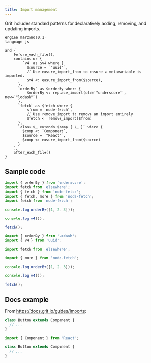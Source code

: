 ```yaml
---
title: Import management
---
```


Grit includes standard patterns for declaratively adding, removing, and updating imports.

```grit
engine marzano(0.1)
language js

and {
    before_each_file(),
    contains or {
        `v4` as $v4 where {
          $source = `"uuid"`,
          // Use ensure_import_from to ensure a metavariable is imported.
          $v4 <: ensure_import_from($source),
      },
      `orderBy` as $orderBy where {
          $orderBy <: replace_import(old=`"underscore"`, new=`"lodash"`)
      },
      `fetch` as $fetch where {
          $from = `node-fetch`,
          // Use remove_import to remove an import entirely
          $fetch <: remove_import($from)
      },
      `class $_ extends $comp { $_ }` where {
        $comp <: `Component`,
        $source = `"React"`,
        $comp <: ensure_import_from($source)
      }
    },
    after_each_file()
}
```

## Sample code

```js
import { orderBy } from 'underscore';
import fetch from 'elsewhere';
import { fetch } from 'node-fetch';
import { fetch, more } from 'node-fetch';
import fetch from 'node-fetch';

console.log(orderBy([1, 2, 3]));

console.log(v4());

fetch();
```

```js
import { orderBy } from 'lodash';
import { v4 } from 'uuid';

import fetch from 'elsewhere';

import { more } from 'node-fetch';

console.log(orderBy([1, 2, 3]));

console.log(v4());

fetch();
```

## Docs example

From https://docs.grit.io/guides/imports:

```typescript
class Button extends Component {
  // ...
}
```

```typescript
import { Component } from 'React';

class Button extends Component {
  // ...
}
```
